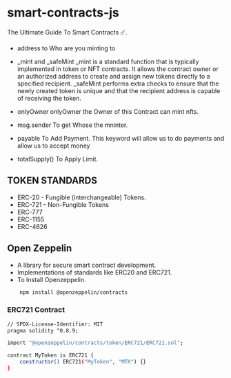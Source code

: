 # smart-contracts-js
The Ultimate Guide To Smart Contracts ☄️.

- address to
    Who are you minting to

- _mint and _safeMint
    _mint is a standard function that is typically implemented in token or NFT contracts. It allows the contract owner or an authorized address to create and assign new tokens directly to a specified recipient.
    _safeMint performs extra checks to ensure that the newly created token is unique and that the recipient address is capable of receiving the token.

- onlyOwner
    onlyOwner the Owner of this Contract can mint nfts.

- msg.sender
    To get Whose the mninter.
- payable
    To Add Payment. This keyword will allow us to do payments and allow us to accept money 

- totalSupply()
    To Apply Limit.

## TOKEN STANDARDS
- ERC-20 - Fungible (interchangeable) Tokens.
- ERC-721 - Non-Fungible Tokens
- ERC-777
- ERC-1155
- ERC-4626

## Open Zeppelin
-   A library for secure smart contract development.
-   Implementations of standards like ERC20 and ERC721.
-   To Install Openzeppelin.
```bash
    npm install @openzeppelin/contracts
```
### ERC721 Contract
```bash
// SPDX-License-Identifier: MIT
pragma solidity ^0.8.9;

import "@openzeppelin/contracts/token/ERC721/ERC721.sol";

contract MyToken is ERC721 {
    constructor() ERC721("MyToken", "MTK") {}
}
```
